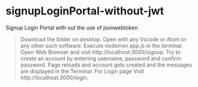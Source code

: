 # signupLoginPortal-without-jwt
Signup Login Portal with out the use of jsonwebtoken


>Download the folder on desktop.
>Open with any Vscode or Atom or any other such software.
>Execute nodemon app.js in the terminal.
>Open Web Browser and visit http://localhost:3000/signup.
>Try to create an account by enteriing username, password and confirm password.
>Page reloads and account gets created and the messages are displayed in the Terminal.
>For Login page Visit http://localhost:3000/login. 

